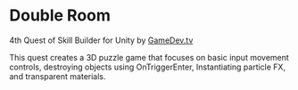 # Double Room

4th Quest of Skill Builder for Unity by [GameDev.tv](https://www.gamedev.tv/p/skill-builder-s1)

This quest creates a 3D puzzle game that focuses on basic input movement controls, destroying objects using OnTriggerEnter, Instantiating particle FX, and transparent materials.
